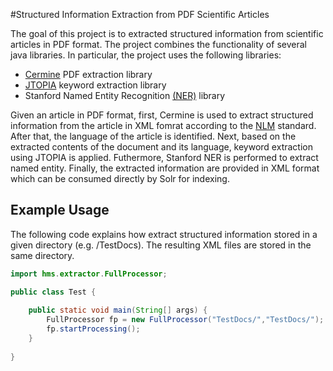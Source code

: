 #Structured Information Extraction from PDF Scientific Articles

The goal of this project is to extracted structured information from scientific articles in PDF format.
The project combines the functionality of several java libraries. In particular, the project uses the following libraries:

+ [Cermine](http://cermine.ceon.pl/index.html) PDF extraction library
+ [JTOPIA](https://github.com/srijiths/jtopia) keyword extraction library
+ Stanford Named Entity Recognition [(NER)](http://nlp.stanford.edu/software/CRF-NER.shtml) library

Given an article in PDF format, first, Cermine is used to extract structured information from the article in XML fomrat according to the [NLM](http://www.nlm.nih.gov/) standard. After that, the language of the article is identified. Next, based on the extracted contents of the document and its language, keyword extraction using JTOPIA is applied. Futhermore, Stanford NER is performed to extract named entity. Finally, the extracted information are provided in XML format which can be consumed directly by Solr for indexing.


## Example Usage

The following code explains how extract structured information stored in a given directory (e.g. /TestDocs). The resulting XML files are stored in the same directory.

```Java
import hms.extractor.FullProcessor;

public class Test {
	
	public static void main(String[] args) {
		FullProcessor fp = new FullProcessor("TestDocs/","TestDocs/");
		fp.startProcessing();
	}
	
}
```
